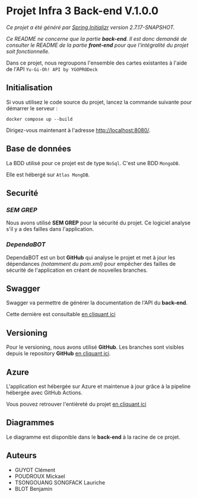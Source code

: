 # Projet Infra 3 Back-end V.1.0.0

*Ce projet a été généré par [Spring Initializr](https://start.spring.io/) version 2.7.17-SNAPSHOT.*

*Ce README ne concerne que la partie **back-end**. Il est donc demandé de consulter le README de la partie **front-end** pour que l'intégralité du projet soit fonctionnelle.*

Dans ce projet, nous regroupons l'ensemble des cartes existantes à l'aide de l'API `Yu-Gi-Oh! API by YGOPRODeck`


## Initialisation

Si vous utilisez le code source du projet, lancez la commande suivante pour démarrer le serveur :
```
docker compose up --build   
```

Dirigez-vous maintenant à l'adresse [http://localhost:8080/](http://localhost:8080/).

## Base de données

La BDD utilisé pour ce projet est de type `NoSql`. C'est une BDD `MongoDB`.

Elle est hébergé sur `Atlas MongDB`. 

## Securité

### *SEM GREP* 

Nous avons utilisé **SEM GREP** pour la sécurité du projet. Ce logiciel analyse s'il y a des failles dans l'application. 

### *DependaBOT*     

DependaBOT est un bot **GitHub** qui analyse le projet et met à jour les dépendances *(notamment du pom.xml)* pour empêcher des failles de sécurité de l'application en créant de nouvelles branches.

## Swagger

Swagger va permettre de générer la documentation de l'API du **back-end**.

Cette dernière est consultable [en cliquant ici](https://projet-infra-3-backend-dev.azurewebsites.net/swagger-ui/index.html)

## Versioning

Pour le versioning, nous avons utilisé **GitHub**. Les branches sont visibles depuis le repository **GitHub** [en cliquant ici](https://github.com/Clemguy45/projet_infra_3_back).

## Azure

L'application est hébergée sur Azure et maintenue à jour grâce à la pipeline hébergée avec GitHub Actions.

Vous pouvez retrouver l'entièreté du projet [en cliquant ici](https://portal.azure.com/#@univ-orleans.fr/resource/subscriptions/fd0e5100-031c-4d74-9e95-41224c6d1b5d/resourceGroups/projet-infra-3/overview)

## Diagrammes

Le diagramme est disponible dans le **back-end** à la racine de ce projet.

## Auteurs

* GUYOT Clément
* POUDROUX Mickael
* TSONGOUANG SONGFACK Lauriche
* BLOT Benjamin
